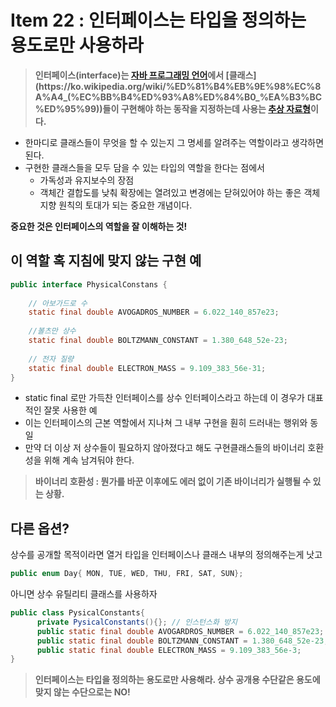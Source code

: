 # Item 22 : 인터페이스는 타입을 정의하는 용도로만 사용하라

> **인터페이스(interface)는 [자바 프로그래밍 언어](https://ko.wikipedia.org/wiki/%EC%9E%90%EB%B0%94_(%ED%94%84%EB%A1%9C%EA%B7%B8%EB%9E%98%EB%B0%8D_%EC%96%B8%EC%96%B4))에서 [클래스](https://ko.wikipedia.org/wiki/%ED%81%B4%EB%9E%98%EC%8A%A4_(%EC%BB%B4%ED%93%A8%ED%84%B0_%EA%B3%BC%ED%95%99))들이 구현해야 하는 동작을 지정하는데 사용는 [추상 자료형](https://ko.wikipedia.org/wiki/%EC%B6%94%EC%83%81_%EC%9E%90%EB%A3%8C%ED%98%95)이다.**
> 
- 한마디로 클래스들이 무엇을 할 수 있는지 그 명세를 알려주는 역할이라고 생각하면 된다.
- 구현한 클래스들을 모두 담을 수 있는 타입의 역할을 한다는 점에서
    - 가독성과 유지보수의 장점
    - 객체간 결합도를 낮춰 확장에는 열려있고 변경에는 닫혀있어야 하는 좋은 객체지향 원칙의 토대가 되는 중요한 개념이다.

**중요한 것은 인터페이스의 역할을 잘 이해하는 것!**

## 이 역할 혹 지침에 맞지 않는 구현 예

```java
public interface PhysicalConstans {
    
    // 아보가드로 수
    static final double AVOGADROS_NUMBER = 6.022_140_857e23;
    
    //볼츠만 상수
    static final double BOLTZMANN_CONSTANT = 1.380_648_52e-23;
    
    // 전자 질량
    static final double ELECTRON_MASS = 9.109_383_56e-31;
}
```

- static final 로만 가득찬 인터페이스를 상수 인터페이스라고 하는데 이 경우가 대표적인 잘못 사용한 예
- 이는 인터페이스의 근본 역할에서 지나쳐 그 내부 구현을 훤히 드러내는 행위와 동일
- 만약 더 이상 저 상수들이 필요하지 않아졌다고 해도 구현클래스들의 바이너리 호환성을 위해 계속 남겨둬야 한다.

> **바이너리 호환성 : 뭔가를 바꾼 이후에도 에러 없이 기존 바이너리가 실행될 수 있는 상황.**
> 

## 다른 옵션?

상수를 공개할 목적이라면 열거 타입을 인터페이스나 클래스 내부의 정의해주는게 낫고

```java
public enum Day{ MON, TUE, WED, THU, FRI, SAT, SUN};
```

아니면 상수 유틸리티 클래스를 사용하자

```java
public class PysicalConstants{
      private PysicalConstants(){}; // 인스턴스화 방지
      public static final double AVOGARDROS_NUMBER = 6.022_140_857e23;
      public static final double BOLTZMANN_CONSTANT = 1.380_648_52e-23;
      public static final double ELECTRON_MASS = 9.109_383_56e-3;
}
```

> **인터페이스는 타입을 정의하는 용도로만 사용해라. 상수 공개용 수단같은 용도에 맞지 않는 수단으로는 NO!**
>